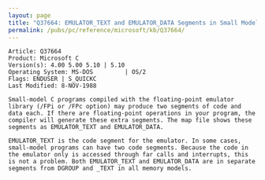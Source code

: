 ```yaml
---
layout: page
title: "Q37664: EMULATOR_TEXT and EMULATOR_DATA Segments in Small Model"
permalink: /pubs/pc/reference/microsoft/kb/Q37664/
---
```


	Article: Q37664
	Product: Microsoft C
	Version(s): 4.00 5.00 5.10 | 5.10
	Operating System: MS-DOS         | OS/2
	Flags: ENDUSER | S_QUICKC
	Last Modified: 8-NOV-1988
	
	Small-model C programs compiled with the floating-point emulator
	library (/FPi or /FPc option) may produce two segments of code and
	data each. If there are floating-point operations in your program, the
	compiler will generate these extra segments. The map file shows these
	segments as EMULATOR_TEXT and EMULATOR_DATA.
	
	EMULATOR_TEXT is the code segment for the emulator. In some cases,
	small-model programs can have two code segments. Because the code in
	the emulator only is accessed through far calls and interrupts, this
	is not a problem. Both EMULATOR_TEXT and EMULATOR_DATA are in separate
	segments from DGROUP and _TEXT in all memory models.
